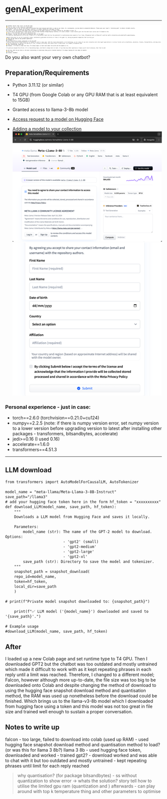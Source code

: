 # genAI_experiment
---
![Chat Example](images/chatINTRO.jpeg)
Do you also want your very own chatbot? 
## Preparation/Requirements
- Python 3.11.12 (or similar)
- T4 GPU (from Google Colab or any GPU RAM that is at least equivalent to 15GB)
- Granted access to llama-3-8b model

- [Access request to a model on Hugging Face](https://huggingface.co/docs/hub/en/models-gated)


- [Adding a model to your collection](https://huggingface.co/docs/hub/en/collections)
![Sign up or login with your account](images/grantAccess1.png)
![Read through community license agreement and fill in details](images/grantAccess2.png)

### Personal experience - just in case:
- torch==2.6.0 (torchvision==0.21.0+cu124)
- numpy==2.2.5 (note: if there is numpy version error, set numpy version to a lower version before upgrading version to latest after installing other packages - transformers, bitsandbytes, accelerate)
- jedi>=0.16 (I used 0.16)
- accelerate==1.6.0
- transformers==4.51.3
---
## LLM download
```from huggingface_hub import snapshot_download
from transformers import AutoModelForCausalLM, AutoTokenizer

model_name = "meta-llama/Meta-Llama-3-8B-Instruct"
save_path="/llama3"
# add your hugging face token here in the form hf_token = "xxxxxxxxxx"
def download_LLM(model_name, save_path, hf_token):
    """
    Downloads a LLM model from Hugging Face and saves it locally.

    Parameters:
        model_name (str): The name of the GPT-2 model to download. Options:
                          - 'gpt2' (small)
                          - 'gpt2-medium'
                          - 'gpt2-large'
                          - 'gpt2-xl'
        save_path (str): Directory to save the model and tokenizer.
    """
    snapshot_path = snapshot_download(
    repo_id=model_name,
    token=hf_token,
    local_dir=save_path
    )

# print(f"Private model snapshot downloaded to: {snapshot_path}")

    print(f"✅ LLM model ('{model_name}') downloaded and saved to '{save_path}'.")

# Example usage
#download_LLM(model_name, save_path, hf_token)
```

## After
I loaded up a new Colab page and set runtime type to T4 GPU. Then I downloaded GPT2 but the chatbot was too outdated and mostly untrained which made it difficult to work with as it kept repeating phrases in each reply until a limit was reached. Therefore, I changed to a different model; Falcon, however although more up-to-date, the file size was too big to be downloaded onto Colab and despite changing the method of download to using the hugging face snapshot download method and quantisation method, the RAM was used up nonetheless before the download could be finished. Which brings us to the llama-v3-8b model which I downloaded from hugging face using a token and this model was not too great in file size and trained well enough to sustain a proper conversation.


## Notes to write up
falcon - too large, failed to download into colab (used up RAM) - used hugging face snapshot download method and quantisation method to load? (or was this for llama 3 8b?)
llama 3 8b - used hugging face token, downloaded and worked - trained
gpt2? - download worked and was able to chat with it but too outdated and mostly untrained - kept repeating phrases until limit for each reply reached
> why quantisation? (for package bitsandbytes) - ss without quantization to show error -> whats the solution? story tell
how to utilise the limited gpu ram (quantization and )
afterwards - can play around with top k temperature thing and other parameters to optimise


